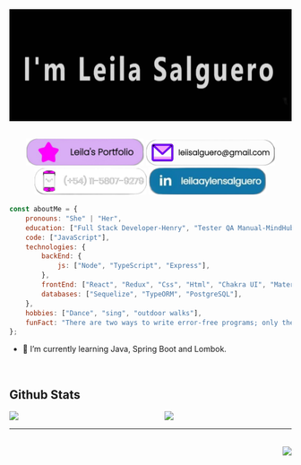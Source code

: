 <div align="center"> 
    <img align="center" style="height: 200px; width: 850px" src='./assets/imLeila.gif'></img>
</div>
   
<br/>  

<p align="center">
	<a href="https://leila-salguero.vercel.app/?vercelToolbarCode=79pKbrxOt9tKESs"><img src="./assets/portfolioButton.png" alt="Website" style="width: 210px" /></a>
	<a href="mailto:leiisalguero@gmail.com"><img src="./assets/emailButton.png" alt="Gmail" style="width: 230px" /></a>
	<img src="./assets/celIButton.png" alt="celphone" style="width: 200px" />
	<a href="https://linkedin.com/in/leilaaylensalguero"><img src="./assets/LinkedInButton.png" alt="LinkedIn" style="width: 210px" /></a>
</p>

```js
const aboutMe = {
    pronouns: "She" | "Her",
    education: ["Full Stack Developer-Henry", "Tester QA Manual-MindHub", "Chemical Technician-Longobardi"],
    code: ["JavaScript"],
    technologies: {
        backEnd: {
            js: ["Node", "TypeScript", "Express"],
        },
       	frontEnd: ["React", "Redux", "Css", "Html", "Chakra UI", "Material UI"],
        databases: ["Sequelize", "TypeORM", "PostgreSQL"],
    },
    hobbies: ["Dance", "sing", "outdoor walks"],
    funFact: "There are two ways to write error-free programs; only the third one works"
};
``` 

<!-- - 🔭 I’m currently working on [Github Profilinator](https://github.com/rishavanand/github-profilinator)   -->
  
- 🌱 I’m currently learning Java, Spring Boot and Lombok.

<br/> 

## Github Stats  

<div>
<img src="https://github-readme-stats.vercel.app/api?username=LeyAylen6&show_icons=true&count_private=true&hide_border=true" align="left" style="width: 50%"/>

<img src="https://github-readme-stats.vercel.app/api/top-langs/?username=LeyAylen6&hide_border=true&layout=compact" align="right" style="width: 45%" />
</div>

<br/> 

*** 
<br/> 

<div align="right">
	<img src="https://komarev.com/ghpvc/?username=LeyAylen6&&style=flat-square" />
</div>  
